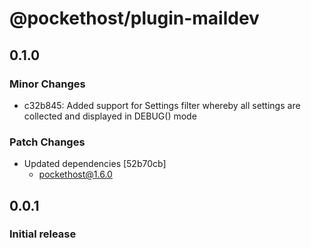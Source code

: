 # @pockethost/plugin-maildev

## 0.1.0

### Minor Changes

- c32b845: Added support for Settings filter whereby all settings are collected and displayed in DEBUG() mode

### Patch Changes

- Updated dependencies [52b70cb]
  - pockethost@1.6.0

## 0.0.1

### Initial release
